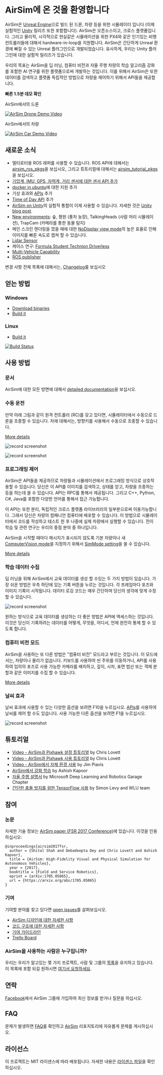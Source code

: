 # AirSim에 온 것을 환영합니다

AirSim은 [Unreal Engine](https://www.unrealengine.com/)으로 빌드 된 드론, 차량 등을 위한 시뮬레이터 입니다 (이제 실험적인 [Unity](https://unity3d.com/) 릴리즈 또한 포함합니다). AirSim은 오픈소스이고, 크로스 플랫폼입니다. 그리고 물리적, 시각적으로 현실같은 시뮬레이션을 위한 PX4와 같은 인기있는 비행 컨트롤러들에 대해서 hardware-in-loop을 지원합니다. AirSim은 간단하게 Unreal 환경에 빠질 수 있는 Unreal 플러그인으로 개발되었습니다. 유사하게, 우리는 Unity 플러그인에 대한 실험적 릴리즈가 있습니다.

우리의 목표는 AirSim을 딥 러닝, 컴퓨터 비전과 자율 주행 차량의 학습 알고리즘 강화를 포함한 AI 연구를 위한 플랫폼으로써 개발하는 것입니다. 이를 위해서 AirSim은 또한 데이터를 검색하고 플랫폼 독립적인 방법으로 차량을 제어하기 위해서 API들을 제공합니다.

**빠른 1.5분 데모 확인**

AirSim에서의 드론

[![AirSim Drone Demo Video](docs/images/demo_video.png)](https://youtu.be/-WfTr1-OBGQ)

AirSim에서의 차량

[![AirSim Car Demo Video](docs/images/car_demo_video.png)](https://youtu.be/gnz1X3UNM5Y)

## 새로운 소식
* 멀티로터용 ROS 래퍼를 사용할 수 있습니다. ROS API에 대해서는 [airsim_ros_pkgs](https://github.com/microsoft/AirSim/blob/master/ros/src/airsim_ros_pkgs)을 보십시오, 그리고 튜토리얼에 대해서는 [airsim_tutorial_pkgs](https://github.com/microsoft/AirSim/blob/master/ros/src/airsim_tutorial_pkgs)을 보십시오. 
* [기압계, IMU, GPS, 자력계, 거리 센서에 대한 센서 API 추가](https://microsoft.github.io/AirSim/docs/sensors.md) 
* [docker in ubuntu](https://microsoft.github.io/AirSim/docs/docker_ubuntu)에 대한 지원 추가
* 기상 효과와 [APIs](https://microsoft.github.io/AirSim/docs/apis#weather-apis) 추가
* [Time of Day API](https://microsoft.github.io/AirSim/docs/apis#time-of-day-api) 추가
* [AirSim on Unity](https://github.com/Microsoft/AirSim/tree/master/Unity)의 실험적 통합이 이제 사용할 수 있습니다. 자세한 것은 [Unity blog post](https://blogs.unity3d.com/2018/11/14/airsim-on-unity-experiment-with-autonomous-vehicle-simulation).
* [New environments](https://github.com/Microsoft/AirSim/releases/tag/v1.2.1): 숲, 평원 (풍차 농장), TalkingHeads (사람 머리 시뮬레이션), TrapCam (카메라를 통한 동물 탐지)
* 메인 스크린 렌더링을 껐을 때에 대한 [NoDisplay view mode](https://microsoft.github.io/AirSim/docs/settings#viewmode)의 높은 효율로 인해 이미지를 빠른 속도로 캡쳐 할 수 있습니다.
* [Lidar Sensor](https://microsoft.github.io/AirSim/docs/lidar)
* 케이스 연구: [Formula Student Technion Driverless](https://github.com/Microsoft/AirSim/wiki/technion)
* [Multi-Vehicle Capability](https://microsoft.github.io/AirSim/docs/multi_vehicle)
* [ROS publisher](https://github.com/Microsoft/AirSim/pull/1135)

변경 사항 전체 목록에 대해서는, [Changelog](CHANGELOG.md)를 보십시오

## 얻는 방법

### Windows
* [Download binaries](https://microsoft.github.io/AirSim/docs/use_precompiled)
* [Build it](https://microsoft.github.io/AirSim/docs/build_windows)

### Linux
* [Build it](https://microsoft.github.io/AirSim/docs/build_linux)

[![Build Status](https://travis-ci.org/Microsoft/AirSim.svg?branch=master)](https://travis-ci.org/Microsoft/AirSim)

## 사용 방법

### 문서

AirSim에 대한 모든 방면에 대해서 [detailed documentation](https://microsoft.github.io/AirSim/)을 보십시오.

### 수동 운전

만약 아래 그림과 같이 원격 컨트롤러 (RC)를 갖고 있다면, 시뮬레이터에서 수동으로 드론을 조종할 수 있습니다. 차에 대해서는, 방향키를 사용해서 수동으로 조종할 수 있습니다.

[More details](https://microsoft.github.io/AirSim/docs/remote_control/)

![record screenshot](docs/images/AirSimDroneManual.gif)

![record screenshot](docs/images/AirSimCarManual.gif)


### 프로그래밍 제어

AirSim은 API들을 제공하므로 차량들과 시뮬레이션에서 프로그래밍 방식으로 상호작용할 수 있습니다. 당신은 이 API를 이미지를 검색하고, 상태를 얻고, 차량을 조종하는 등을 하는데 쓸 수 있습니다. API는 RPC를 통해서 제공됩니다. 그리고 C++, Python, C#, Java를 포함한 다양한 언어를 통해서 접근 가능합니다.

이 API는 또한 분리, 독립적인 크로스 플랫폼 라이브러리의 일부분으로써 이용가능합니다. 그래서 당신은 차량의 컴패니언 컴퓨터에 배포할 수 있습니다. 이 방법으로 시뮬레이터에서 코드를 작성하고 테스트 한 후 나중에 실제 차량에서 실행할 수 있습니다. 전이 학습 및 관련 연구는 우리의 중점 분야 중 하나입니다.

AirSim을 시작할 때마다 메시지가 표시되지 않도록 기본 차량이나 새 [ComputerVision mode](https://microsoft.github.io/AirSim/docs/image_apis#computer-vision-mode-1)을 지정하기 위해서 [SimMode setting](https://microsoft.github.io/AirSim/docs/settings#simmode)을 쓸 수 있습니다.

[More details](https://microsoft.github.io/AirSim/docs/apis/)

### 학습 데이터 수집

딥 러닝을 위해 AirSim에서 교육 데이터를 생성 할 수있는 두 가지 방법이 있습니다. 가장 쉬운 방법은 우측 하단에 있는 기록 버튼을 누르는 것입니다. 각 프레임마다 포즈와 이미지 기록이 시작됩니다. 데이터 로깅 코드는 매우 간단하며 당신의 생각에 맞게 수정할 수 있습니다.

![record screenshot](docs/images/record_data.png)

원하는 방식으로 교육 데이터를 생성하는 더 좋은 방법은 API에 액세스하는 것입니다. 이것은 당신이 기록하려는 데이터를 어떻게, 무엇을, 어디서, 언제 완전히 통제 할 수 있도록 합니다.

### 컴퓨터 비전 모드

AirSim을 사용하는 또 다른 방법은 "컴퓨터 비전" 모드라고 부르는 것입니다. 이 모드에서는, 차량이나 물리가 없습니다. 키보드를 사용하여 씬 주위를 이동하거나, API를 사용하여 임의의 포즈로 사용 가능한 카메라를 배치하고, 깊이, 시차, 표면 법선 또는 객체 분할과 같은 이미지를 수집 할 수 있습니다.

[More details](https://microsoft.github.io/AirSim/docs/image_apis/)

### 날씨 효과

날씨 효과에 사용할 수 있는 다양한 옵션을 보려면 F10을 누르십시오. [APIs](https://microsoft.github.io/AirSim/docs/apis#weather-apis)를 사용하여 날씨를 제어 할 수도 있습니다. 사용 가능한 다른 옵션을 보려면 F1을 누르십시오.

![record screenshot](docs/images/weather_menu.png)

## 튜토리얼

- [Video - AirSim과 Pixhawk 설정 튜토리얼](https://youtu.be/1oY8Qu5maQQ) by Chris Lovett
- [Video - AirSim과 Pixhawk 사용 튜토리얼](https://youtu.be/HNWdYrtw3f0) by Chris Lovett
- [Video - AirSim에서 자체 환경 사용](https://www.youtube.com/watch?v=y09VbdQWvQY) by Jim Piavis
- [AirSim에서 강화 학습](https://microsoft.github.io/AirSim/docs/reinforcement_learning) by Ashish Kapoor
- [자율 주행 설명서](https://aka.ms/AutonomousDrivingCookbook) by Microsoft Deep Learning and Robotics Garage Chapter
- [간단한 충돌 방지를 위한 TensorFlow 사용](https://github.com/simondlevy/AirSimTensorFlow) by Simon Levy and WLU team

## 참여

### 논문

자세한 기술 정보는 [AirSim paper (FSR 2017 Conference)](https://arxiv.org/abs/1705.05065)에 있습니다. 이것을 인용하십시오:
```
@inproceedings{airsim2017fsr,
  author = {Shital Shah and Debadeepta Dey and Chris Lovett and Ashish Kapoor},
  title = {AirSim: High-Fidelity Visual and Physical Simulation for Autonomous Vehicles},
  year = {2017},
  booktitle = {Field and Service Robotics},
  eprint = {arXiv:1705.05065},
  url = {https://arxiv.org/abs/1705.05065}
}
```

### 기여

기여할 분야를 찾고 있다면 [open issues](https://github.com/microsoft/airsim/issues)를 살펴보십시오.

* [AirSim 디자인에 대한 자세한 사항](https://microsoft.github.io/AirSim/docs/design)
* [코드 구조에 대한 자세한 사항](https://microsoft.github.io/AirSim/docs/code_structure)
* [기여 가이드라인](CONTRIBUTING.md)
* [Trello Board](https://trello.com/b/1t2qCeaA/wishlist-by-community-for-community)

### AirSim을 사용하는 사람은 누구입니까?

우리는 우리가 알고있는 몇 가지 프로젝트, 사람 및 그룹의 [목록](https://microsoft.github.io/AirSim/docs/who_is_using)을 유지하고 있습니다. 이 목록에 포함 되길 원하시면 [여기서 요청하세요](https://github.com/microsoft/airsim/issues).

## 연락

[Facebook](https://www.facebook.com/groups/1225832467530667/)에서 AirSim 그룹에 가입하여 최신 정보를 받거나 질문을 하십시오.

## FAQ

문제가 발생하면 [FAQ](https://microsoft.github.io/AirSim/docs/faq)를 확인하고 [AirSim](https://github.com/Microsoft/AirSim/issues) 리포지토리에 자유롭게 문제를 게시하십시오.

## 라이선스

이 프로젝트는 MIT 라이센스에 따라 배포됩니다. 자세한 내용은 [라이센스 파일](LICENSE)을 확인하십시오.
